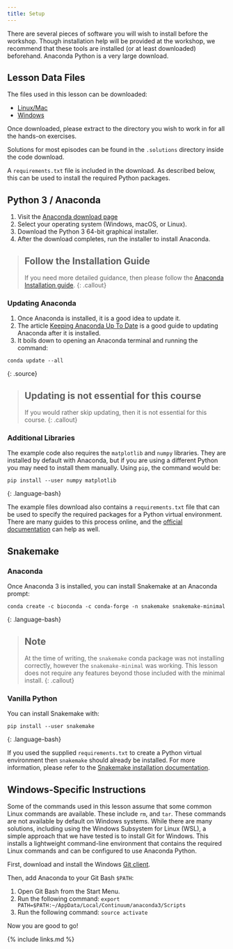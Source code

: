 ```yaml
---
title: Setup
---
```


There are several pieces of software you will wish to install before the
workshop. Though installation help will be provided at the workshop, we
recommend that these tools are installed (or at least downloaded) beforehand.
Anaconda Python is a very large download.

## Lesson Data Files

The files used in this lesson can be downloaded:

* [Linux/Mac](files/workflow-engines-lesson.tar.gz)
* [Windows](files/workflow-engines-lesson.zip)

Once downloaded, please extract to the directory you wish to work in for all
the hands-on exercises.

Solutions for most episodes can be found in the `.solutions` directory inside
the code download.

A `requirements.txt` file is included in the download. As described below,
this can be used to install the required Python packages.


## Python 3 / Anaconda

1. Visit the [Anaconda download page][anaconda]
2. Select your operating system (Windows, macOS, or Linux).
3. Download the Python 3 64-bit graphical installer.
4. After the download completes, run the installer to install Anaconda.

> ## Follow the Installation Guide
>
> If you need more detailed guidance, then please follow the [Anaconda
> Installation guide][anaconda-installation].
{: .callout}

### Updating Anaconda

1. Once Anaconda is installed, it is a good idea to update it.
2. The article [Keeping Anaconda Up To Date][anaconda-update] is a good guide to
   updating Anaconda after it is installed.
3. It boils down to opening an Anaconda terminal and running the command:

~~~
conda update --all
~~~
{: .source}

> ## Updating is not essential for this course
>
> If you would rather skip updating, then it is not essential for this course.
{: .callout}

### Additional Libraries

The example code also requires the `matplotlib` and `numpy` libraries. They
are installed by default with Anaconda, but if you are using a different
Python you may need to install them manually. Using `pip`, the command would
be:

~~~
pip install --user numpy matplotlib
~~~
{: .language-bash}

The example files download also contains a `requirements.txt` file that can
be used to specify the required packages for a Python virtual environment.
There are many guides to this process online, and the [official
documentation](https://docs.python.org/3/tutorial/venv.html) can help as
well.

## Snakemake

### Anaconda

Once Anaconda 3 is installed, you can install Snakemake at an Anaconda prompt:

~~~
conda create -c bioconda -c conda-forge -n snakemake snakemake-minimal
~~~
{: .language-bash}

> ## Note
> At the time of writing, the `snakemake` conda package was not installing correctly,
> however the `snakemake-minimal` was working. This lesson does not require any
> features beyond those included with the minimal install.
{: .callout}

### Vanilla Python

You can install Snakemake with:

~~~
pip install --user snakemake
~~~
{: .language-bash}

If you used the supplied `requirements.txt` to create a Python virtual
environment then `snakemake` should already be installed. For more
information, please refer to the [Snakemake installation
documentation](https://snakemake.readthedocs.io/en/stable/getting_started/installation.html).

## Windows-Specific Instructions

Some of the commands used in this lesson assume that some common Linux
commands are available. These include `rm`, and `tar`. These commands are not
available by default on Windows systems. While there are many solutions,
including using the Windows Subsystem for Linux (WSL), a simple approach that
we have tested is to install Git for Windows. This installs a lightweight
command-line environment that contains the required Linux commands and can be
configured to use Anaconda Python.

First, download and install the Windows [Git client][git-win].

Then, add Anaconda to your Git Bash `$PATH`:

1. Open Git Bash from the Start Menu.
2. Run the following command: `export
PATH=$PATH:~/AppData/Local/Continuum/anaconda3/Scripts`
3. Run the following
command: `source activate`

Now you are good to go!

{% include links.md %}

[anaconda]: https://www.anaconda.com/distribution/
[anaconda-installation]: https://docs.anaconda.com/anaconda/install/
[anaconda-update]: https://www.anaconda.com/keeping-anaconda-date/
[git-win]: https://git-scm.com/download/win

